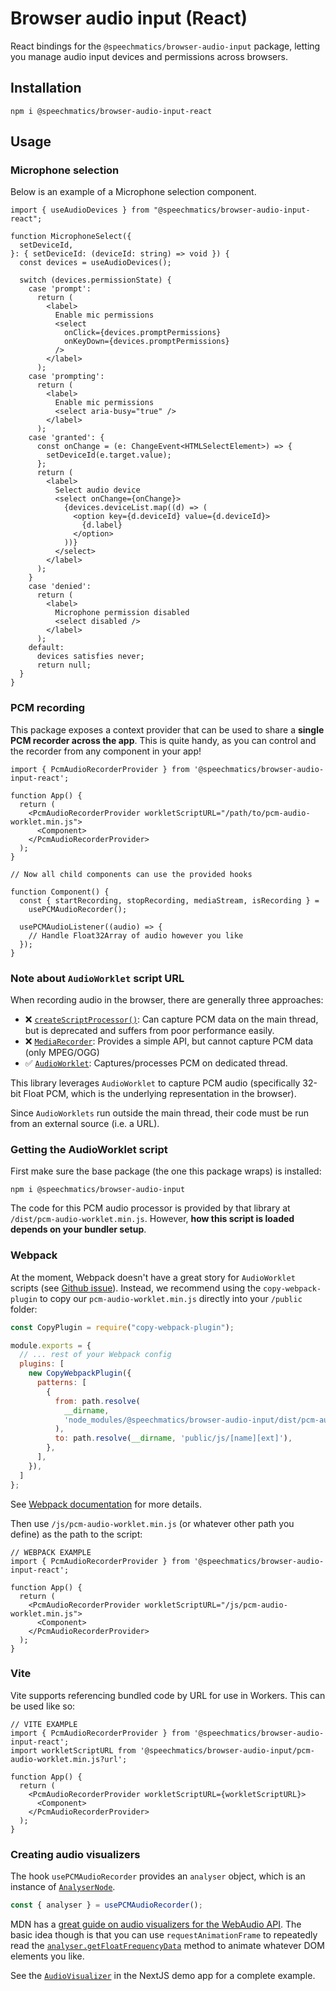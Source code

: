 # Browser audio input (React)

React bindings for the `@speechmatics/browser-audio-input` package, letting you manage audio input devices and permissions across browsers.

## Installation

```
npm i @speechmatics/browser-audio-input-react
```

## Usage

### Microphone selection

Below is an example of a Microphone selection component.

```TSX
import { useAudioDevices } from "@speechmatics/browser-audio-input-react";

function MicrophoneSelect({
  setDeviceId,
}: { setDeviceId: (deviceId: string) => void }) {
  const devices = useAudioDevices();

  switch (devices.permissionState) {
    case 'prompt':
      return (
        <label>
          Enable mic permissions
          <select
            onClick={devices.promptPermissions}
            onKeyDown={devices.promptPermissions}
          />
        </label>
      );
    case 'prompting':
      return (
        <label>
          Enable mic permissions
          <select aria-busy="true" />
        </label>
      );
    case 'granted': {
      const onChange = (e: ChangeEvent<HTMLSelectElement>) => {
        setDeviceId(e.target.value);
      };
      return (
        <label>
          Select audio device
          <select onChange={onChange}>
            {devices.deviceList.map((d) => (
              <option key={d.deviceId} value={d.deviceId}>
                {d.label}
              </option>
            ))}
          </select>
        </label>
      );
    }
    case 'denied':
      return (
        <label>
          Microphone permission disabled
          <select disabled />
        </label>
      );
    default:
      devices satisfies never;
      return null;
  }
}

```

### PCM recording

This package exposes a context provider that can be used to share a **single PCM recorder across the app**. This is quite handy, as you can control and the recorder from any component in your app!

```TSX
import { PcmAudioRecorderProvider } from '@speechmatics/browser-audio-input-react';

function App() {
  return (
    <PcmAudioRecorderProvider workletScriptURL="/path/to/pcm-audio-worklet.min.js">
      <Component>
    </PcmAudioRecorderProvider>
  );
}

// Now all child components can use the provided hooks

function Component() {
  const { startRecording, stopRecording, mediaStream, isRecording } =
    usePCMAudioRecorder();

  usePCMAudioListener((audio) => {
    // Handle Float32Array of audio however you like
  });
}

```

### Note about `AudioWorklet` script URL

When recording audio in the browser, there are generally three approaches:

- ❌ [`createScriptProcessor()`](https://developer.mozilla.org/en-US/docs/Web/API/BaseAudioContext/createScriptProcessor): Can capture PCM data on the main thread, but is deprecated and suffers from poor performance easily.
- ❌ [`MediaRecorder`](https://developer.mozilla.org/en-US/docs/Web/API/MediaRecorder): Provides a simple API, but cannot capture PCM data (only MPEG/OGG)
- ✅ [`AudioWorklet`](https://developer.mozilla.org/en-US/docs/Web/API/AudioWorklet): Captures/processes PCM on dedicated thread.

This library leverages `AudioWorklet` to capture PCM audio (specifically 32-bit Float PCM, which is the underlying representation in the browser).

Since `AudioWorklets` run outside the main thread, their code must be run from an external source (i.e. a URL).

### Getting the AudioWorklet script

First make sure the base package (the one this package wraps) is installed:

```
npm i @speechmatics/browser-audio-input
```

The code for this PCM audio processor is provided by that library at `/dist/pcm-audio-worklet.min.js`. However, **how this script is loaded depends on your bundler setup**.

### Webpack

At the moment, Webpack doesn't have a great story for `AudioWorklet` scripts (see [Github issue](https://github.com/webpack/webpack/issues/11543)). Instead, we recommend using the `copy-webpack-plugin` to copy our `pcm-audio-worklet.min.js` directly into your `/public` folder:

```javascript
const CopyPlugin = require("copy-webpack-plugin");

module.exports = {
  // ... rest of your Webpack config
  plugins: [
    new CopyWebpackPlugin({
      patterns: [
        {
          from: path.resolve(
            __dirname,
            'node_modules/@speechmatics/browser-audio-input/dist/pcm-audio-worklet.min.js',
          ),
          to: path.resolve(__dirname, 'public/js/[name][ext]'),
        },
      ],
    }),
  ]
};

```

See [Webpack documentation](https://webpack.js.org/plugins/copy-webpack-plugin) for more details.

Then use `/js/pcm-audio-worklet.min.js` (or whatever other path you define) as the path to the script:

```TSX
// WEBPACK EXAMPLE
import { PcmAudioRecorderProvider } from '@speechmatics/browser-audio-input-react';

function App() {
  return (
    <PcmAudioRecorderProvider workletScriptURL="/js/pcm-audio-worklet.min.js">
      <Component>
    </PcmAudioRecorderProvider>
  );
}
```

### Vite

Vite supports referencing bundled code by URL for use in Workers. This can be used like so:


```TSX
// VITE EXAMPLE
import { PcmAudioRecorderProvider } from '@speechmatics/browser-audio-input-react';
import workletScriptURL from '@speechmatics/browser-audio-input/pcm-audio-worklet.min.js?url';

function App() {
  return (
    <PcmAudioRecorderProvider workletScriptURL={workletScriptURL}>
      <Component>
    </PcmAudioRecorderProvider>
  );
}
```

### Creating audio visualizers

The hook `usePCMAudioRecorder` provides an `analyser` object, which is an instance of [`AnalyserNode`](https://developer.mozilla.org/en-US/docs/Web/API/AnalyserNode).

```typescript
const { analyser } = usePCMAudioRecorder();

```

MDN has a [great guide on audio visualizers for the WebAudio API](https://developer.mozilla.org/en-US/docs/Web/API/Web_Audio_API/Visualizations_with_Web_Audio_API). The basic idea though is that you can use `requestAnimationFrame` to repeatedly read the [`analyser.getFloatFrequencyData`](https://developer.mozilla.org/en-US/docs/Web/API/AnalyserNode/getFloatFrequencyData) method to animate whatever DOM elements you like.

See the [`AudioVisualizer`](../../examples/nextjs/src/lib/components/AudioVisualizer.tsx) in the NextJS demo app for a complete example.